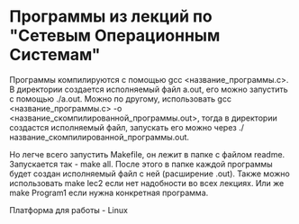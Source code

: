 # Программы из лекций по "Сетевым Операционным Системам"
Программы компилируются с помощью gcc <название_программы.c>. В директории создается исполняемый файл a.out, его можно запустить с помощью ./a.out. Можно по другому, использовать gcc <название_программы.c> -o <название_скомпилированной_программы.out>, тогда в директории создастся исполняемый файл, запускать его можно через ./название_скомпилированной_программы.out.

Но легче всего запустить Makefile, он лежит в папке с файлом readme. Запускается так - make all. После этого в папке каждой программы будет создан исполняемый файл с ней (расширение .out). Также можно использовать make lec2 если нет надобности во всех лекциях. Или же make Program1 если нужна конкретная программа.

Платформа для работы - Linux
